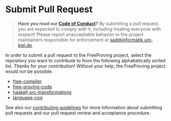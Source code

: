 # Submit Pull Request

> **Have you read our [Code of Conduct][guidelines/CODE_OF_CONDUCT]?**
> By submitting a pull request, you are expected to comply with it, including treating everyone with respect!
> Please report unacceptable behavior to the project maintainers responsible for enforcement at [sad@informatik.uni-kiel.de](mailto:sad@informatik.uni-kiel.de).

In order to submit a pull request to the FreeProving project, select the repository you want to contribute to from the following alphabetically sorted list.
Thanks for your contribution!
Without your help, the FreeProving project would not be possible.

 - [free-compiler][]
 - [free-proving-code][]
 - [haskell-src-transformations][]
 - [language-coq][]

See also our [contributing guidelines][guidelines/CONTRIBUTING] for more information about submitting pull requests and our pull request review and acceptance procedure.

[guidelines/CODE_OF_CONDUCT]:
  https://github.com/FreeProving/guidelines/blob/main/CODE_OF_CONDUCT.md
  "FreeProving Guidelines — Code of Conduct"
[guidelines/CONTRIBUTING]:
  https://github.com/FreeProving/guidelines/blob/main/CONTRIBUTING.md#contributing-code
  "FreeProving Guidelines — Contributing Guidelines — Contributing Code"

[free-compiler]:
  https://github.com/FreeProving/free-compiler/pulls
  "Free Compiler — Pull Requests"

[free-proving-code]:
  https://github.com/FreeProving/free-proving-code/pulls
  "free-proving-code — Pull Requests"

[haskell-src-transformations]:
  https://github.com/FreeProving/haskell-src-transformations/pulls
  "haskell-src-transformations — Pull Requests"

[language-coq]:
  https://github.com/FreeProving/language-coq/pulls
  "language-coq — Pull Requests"
